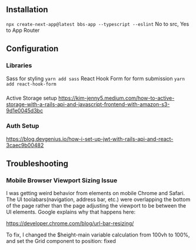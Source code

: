 ## Installation
`npx create-next-app@latest bbs-app --typescript --eslint`
No to src, Yes to App Router

## Configuration

### Libraries
Sass for styling
`yarn add sass`
React Hook Form for form submission
`yarn add react-hook-form`

###
Active Storage setup
https://kim-jenny5.medium.com/how-to-active-storage-with-a-rails-api-and-javascript-frontend-with-amazon-s3-9d1e0045d3bc

### Auth Setup
https://blog.devgenius.io/how-i-set-up-jwt-with-rails-api-and-react-3caec9b00482

## Troubleshooting

### Mobile Browser Viewport Sizing Issue
I was getting weird behavior from elements on mobile Chrome and Safari. The UI toolabars(navigation, address bar, etc.) were overlapping the bottom of the page rather than the page adjusting the viewport to be between the UI elements. Google explains why that happens here:

https://developer.chrome.com/blog/url-bar-resizing/

To fix, I changed the $height-main variable calculation from 100vh to 100%, and set the Grid component to position: fixed 


